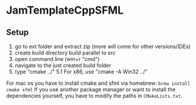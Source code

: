 # JamTemplateCppSFML

## Setup
 1. go to ext folder and extract zip (more will come for other versions/IDEs)
 2. create build directory build parallel to src
 3. open command line (win+r "cmd")
 4. navigate to the just created build folder
 5. type "cmake ../"
 5.1 For x86, use "cmake -A Win32 ../"
 
For mac os you have to install cmake and sfml via homebrew: `brew install cmake sfml`
If you use another package manager or want to install the dependencies yourself, you have to modify the paths in `CMakeLists.txt`.
